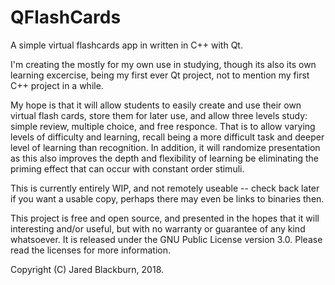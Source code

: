 # QFlashCards

A simple virtual flashcards app in written in C++ with Qt.

I'm creating the mostly for my own use in studying, though its also its own learning excercise, 
being my first ever Qt project, not to mention my first C++ project in a while.

My hope is that it will allow students to easily create and use their own virtual flash cards,
store them for later use, and allow three levels study: simple review, multiple choice, and 
free responce.  That is to allow varying levels of difficulty and learning, recall being a 
more difficult task and deeper level of learning than recognition.  In addition, it will randomize 
presentation as this also improves the depth and flexibility of learning be eliminating the 
priming effect that can occur with constant order stimuli.

This is currently entirely WIP, and not remotely useable -- check back later if you want a 
usable copy, perhaps there may even be links to binaries then.

This project is free and open source, and presented in the hopes that it will interesting and/or 
useful, but with no warranty or guarantee of any kind whatsoever.  It is released under the 
GNU Public License version 3.0.  Please read the licenses for more information.

Copyright (C) Jared Blackburn, 2018.

